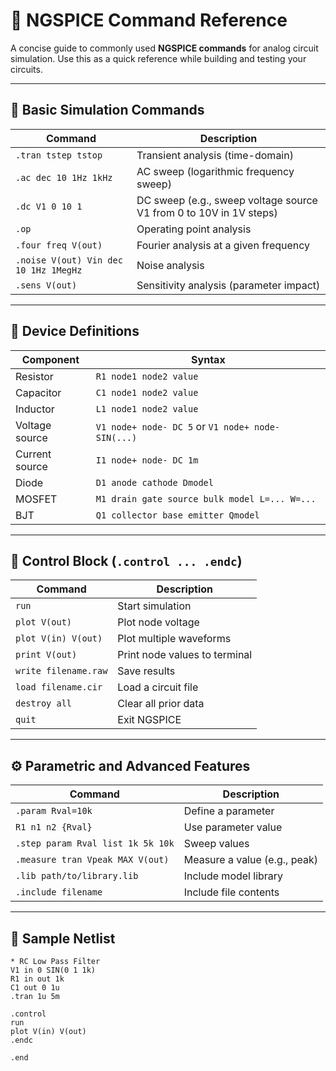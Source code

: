 # 🧪 NGSPICE Command Reference

A concise guide to commonly used **NGSPICE commands** for analog circuit simulation. Use this as a quick reference while building and testing your circuits.

---

## 📌 Basic Simulation Commands

| Command | Description |
|--------|-------------|
| `.tran tstep tstop` | Transient analysis (time-domain) |
| `.ac dec 10 1Hz 1kHz` | AC sweep (logarithmic frequency sweep) |
| `.dc V1 0 10 1` | DC sweep (e.g., sweep voltage source V1 from 0 to 10V in 1V steps) |
| `.op` | Operating point analysis |
| `.four freq V(out)` | Fourier analysis at a given frequency |
| `.noise V(out) Vin dec 10 1Hz 1MegHz` | Noise analysis |
| `.sens V(out)` | Sensitivity analysis (parameter impact) |

---

## 🔧 Device Definitions

| Component | Syntax |
|----------|--------|
| Resistor | `R1 node1 node2 value` |
| Capacitor | `C1 node1 node2 value` |
| Inductor | `L1 node1 node2 value` |
| Voltage source | `V1 node+ node- DC 5` or `V1 node+ node- SIN(...)` |
| Current source | `I1 node+ node- DC 1m` |
| Diode | `D1 anode cathode Dmodel` |
| MOSFET | `M1 drain gate source bulk model L=... W=...` |
| BJT | `Q1 collector base emitter Qmodel` |

---

## 🧮 Control Block (`.control ... .endc`)

| Command | Description |
|---------|-------------|
| `run` | Start simulation |
| `plot V(out)` | Plot node voltage |
| `plot V(in) V(out)` | Plot multiple waveforms |
| `print V(out)` | Print node values to terminal |
| `write filename.raw` | Save results |
| `load filename.cir` | Load a circuit file |
| `destroy all` | Clear all prior data |
| `quit` | Exit NGSPICE |

---

## ⚙️ Parametric and Advanced Features

| Command | Description |
|---------|-------------|
| `.param Rval=10k` | Define a parameter |
| `R1 n1 n2 {Rval}` | Use parameter value |
| `.step param Rval list 1k 5k 10k` | Sweep values |
| `.measure tran Vpeak MAX V(out)` | Measure a value (e.g., peak) |
| `.lib path/to/library.lib` | Include model library |
| `.include filename` | Include file contents |

---

## 📂 Sample Netlist

```spice
* RC Low Pass Filter
V1 in 0 SIN(0 1 1k)
R1 in out 1k
C1 out 0 1u
.tran 1u 5m

.control
run
plot V(in) V(out)
.endc

.end

